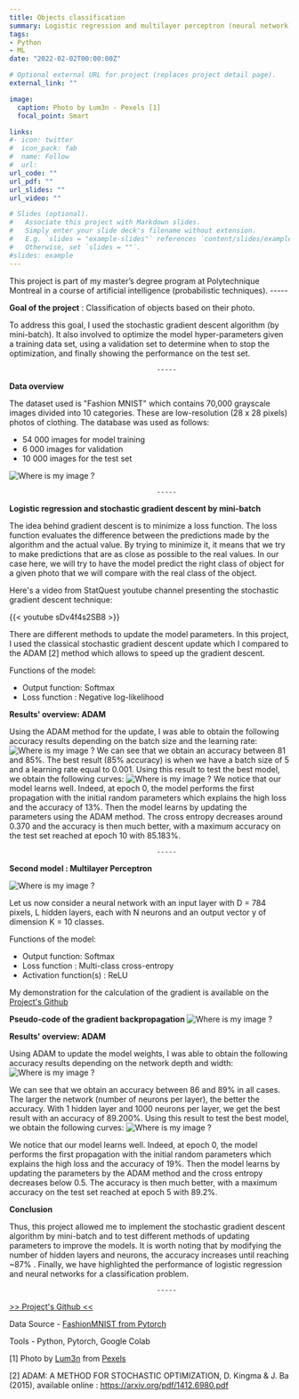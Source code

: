 ```yaml
---
title: Objects classification
summary: Logistic regression and multilayer perceptron (neural network)
tags:
- Python
- ML
date: "2022-02-02T00:00:00Z"

# Optional external URL for project (replaces project detail page).
external_link: ""

image:
  caption: Photo by Lum3n - Pexels [1]
  focal_point: Smart

links:
#- icon: twitter
#  icon_pack: fab
#  name: Follow
#  url:
url_code: ""
url_pdf: ""
url_slides: ""
url_video: ""

# Slides (optional).
#   Associate this project with Markdown slides.
#   Simply enter your slide deck's filename without extension.
#   E.g. `slides = "example-slides"` references `content/slides/example-slides.md`.
#   Otherwise, set `slides = ""`.
#slides: example
---
```


This project is part of my master’s degree program at Polytechnique Montreal in a course of artificial intelligence (probabilistic techniques).
                                         -----

**Goal of the project** : Classification of objects based on their photo.

To address this goal, I used the stochastic gradient descent algorithm (by mini-batch). It also involved to optimize the model hyper-parameters given a training data set, using a validation set to determine when to stop the optimization, and finally showing the performance on the test set.

                                         -----
**Data overview**

The dataset used is "Fashion MNIST" which contains 70,000 grayscale images divided into 10 categories. These are low-resolution (28 x 28 pixels) photos of clothing. The database was used as follows:
- 54 000 images for model training
- 6 000 images for validation
- 10 000 images for the test set

![Where is my image ?](projet-mnistclass-data.png "Dataset overview")

                                         -----
**Logistic regression and stochastic gradient descent by mini-batch**

The idea behind gradient descent is to minimize a loss function. The loss function evaluates the difference between the predictions made by the algorithm and the actual value. By trying to minimize it, it means that we try to make predictions that are as close as possible to the real values. In our case here, we will try to have the model predict the right class of object for a given photo that we will compare with the real class of the object.

Here's a video from StatQuest youtube channel presenting the stochastic gradient descent technique:

{{< youtube sDv4f4s2SB8 >}}

There are different methods to update the model parameters. In this project, I used the classical stochastic gradient descent update which I compared to the ADAM [2] method which allows to speed up the gradient descent.

Functions of the model:
- Output function: Softmax
- Loss function : Negative log-likelihood

__Results' overview: ADAM__

Using the ADAM method for the update, I was able to obtain the following accuracy results depending on the batch size and the learning rate:
![Where is my image ?](projet-mnistclass-tab_reglog.png "Table for the accuracy on the validation set depending on the learning rate and the batch size")
We can see that we obtain an accuracy between 81 and 85%. The best result (85% accuracy) is when we have a batch size of 5 and a learning rate equal to 0.001. Using this result to test the best model, we obtain the following curves:
![Where is my image ?](projet-mnistclass-graph_reglog.png "Left: The cross-entropy loss as a function of epoch. Right: The precision as a function of the epoch")
We notice that our model learns well. Indeed, at epoch 0, the model performs the first propagation with the initial random parameters which explains the high loss and the accuracy of 13%. Then the model learns by updating the parameters using the ADAM method. The cross entropy decreases around 0.370 and the accuracy is then much better, with a maximum accuracy on the test set reached at epoch 10 with 85.183%.

                                         -----
**Second model : Multilayer Perceptron**

![Where is my image ?](projet-mnistclass-perceptron.png "Architecture of the multilayer perceptron")

Let us now consider a neural network with an input layer with D = 784 pixels, L hidden layers, each with N neurons and an output vector y of dimension K = 10 classes. 

Functions of the model:
- Output function: Softmax
- Loss function : Multi-class cross-entropy
- Activation function(s) : ReLU

My demonstration for the calculation of the gradient is available on the [Project's Github](https://github.com/MorganPeju/Probabilistic_AI/tree/main/Classification_Logistic_Regression)

__Pseudo-code of the gradient backpropagation__
![Where is my image ?](projet-mnistclass-pseudocode_en.png "Pseudo-code of the gradient backpropagation")

**Results' overview: ADAM**

Using ADAM to update the model weights, I was able to obtain the following accuracy results depending on the network depth and width:
![Where is my image ?](projet-mnistclass-tab_NN.png "Table for the accuracy on the validation set depending on the network depth and width")

We can see that we obtain an accuracy between 86 and 89% in all cases. The larger the network (number of neurons per layer), the better the accuracy. With 1 hidden layer and 1000 neurons per layer, we get the best result with an accuracy of 89.200%.
Using this result to test the best model, we obtain the following curves:
![Where is my image ?](projet-mnistclass-graph_NN.png "Left: The cross-entropy loss as a function of epoch. Right: The precision as a function of the epoch")

We notice that our model learns well. Indeed, at epoch 0, the model performs the first propagation with the initial random parameters which explains the high loss and the accuracy of 19%. Then the model learns by updating the parameters by the ADAM method and the cross entropy decreases below 0.5. The accuracy is then much better, with a maximum accuracy on the test set reached at epoch 5 with 89.2%.

**Conclusion**

Thus, this project allowed me to implement the stochastic gradient descent algorithm by mini-batch and to test different methods of updating parameters to improve the models. It is worth noting that by modifying the number of hidden layers and neurons, the accuracy increases until reaching ~87% . Finally, we have highlighted the performance of logistic regression and neural networks for a classification problem.

                                         -----

[>> Project's Github <<](https://github.com/MorganPeju/Probabilistic_AI/tree/main/Classification_Logistic_Regression)

Data Source - [FashionMNIST from Pytorch](https://pytorch.org/vision/main/generated/torchvision.datasets.FashionMNIST.html)

Tools - Python, Pytorch, Google Colab

[1] Photo by [Lum3n](https://www.pexels.com/fr-fr/@lum3n-44775?utm_content=attributionCopyText&utm_medium=referral&utm_source=pexels) from [Pexels](https://www.pexels.com/fr-fr/photo/vue-en-contre-plongee-des-chaussures-322207/?utm_content=attributionCopyText&utm_medium=referral&utm_source=pexels)

[2] ADAM: A METHOD FOR STOCHASTIC OPTIMIZATION, D. Kingma & J. Ba (2015), available online : https://arxiv.org/pdf/1412.6980.pdf

